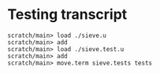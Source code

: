 # Testing transcript

```ucm
scratch/main> load ./sieve.u
scratch/main> add
scratch/main> load ./sieve.test.u
scratch/main> add
scratch/main> move.term sieve.tests tests
```

